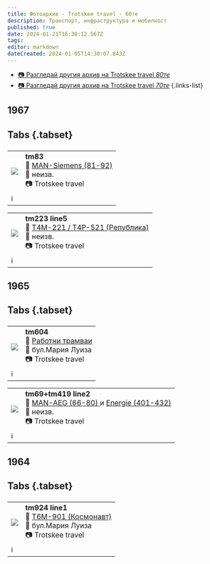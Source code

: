 ```yaml
---
title: Фотоархив - Trotskee travel - 60те
description: Транспорт, инфраструктура и мобилност
published: true
date: 2024-01-21T16:30:12.567Z
tags: 
editor: markdown
dateCreated: 2024-01-05T14:30:07.843Z
---
```


- [📷 Разгледай другия архив на Trotskee travel *80те*](/bg/gallery/trotskee-80te)
- [📷 Разгледай другия архив на Trotskee travel *70те*](/bg/gallery/trotskee-70te)
{.links-list}


## 1967
## Tabs {.tabset}
### 

<!--следващ пост--> 
<div class="table-responsive"><table style="width:100%"><tr>
<td><img src="http://46.10.181.183:1518/trinmo/gallery/trotskee/60s/83%20815.jpg"></td>
<td><b>tm83</b><br> 🚋 <a href="/bg/public-transport/fleet-list/1935-MAN-Siemens">MAN-Siemens (81-92)</a><br>📌 неизв. <br> 📷 Trotskee travel<br></td></tr><td colspan=2 >ℹ️ </td></table></div>
  
  <!--следващ пост--> 
<div class="table-responsive"><table style="width:100%"><tr>
<td><img src="http://46.10.181.183:1518/trinmo/gallery/trotskee/60s/tm223%201967%20line5.jpg"></td>
<td><b>tm223 line5</b><br> 🚋 <a href="/bg/public-transport/fleet-list/1951-T4M-221">Т4М-221 / Т4Р-521 (Република)</a><br>📌 неизв. <br> 📷 Trotskee travel<br></td></tr><td colspan=2 >ℹ️ </td></table></div>


## 1965
## Tabs {.tabset}
### 
  <!--следващ пост--> 
<div class="table-responsive"><table style="width:100%"><tr>
<td><img src="http://46.10.181.183:1518/trinmo/gallery/trotskee/60s/tm604%201965.jpg"></td>
<td><b>tm604</b><br> 🚋 <a href="/bg/public-transport/work-trams">Работни трамваи</a><br>📌 бул.Мария Луиза <br> 📷 Trotskee travel<br></td></tr><td colspan=2 >ℹ️ </td></table></div>

  <!--следващ пост--> 
<div class="table-responsive"><table style="width:100%"><tr>
<td><img src="http://46.10.181.183:1518/trinmo/gallery/trotskee/60s/tm69%20tm419%20line2%201965.jpg"></td>
<td><b>tm69+tm419 line2</b><br> 🚋 <a href="/bg/public-transport/fleet-list/1931-MAN-AEG">MAN-AEG (66-80) </a> и <a href="/bg/public-transport/fleet-list/1929-Energie">Energie (401-432)</a><br>📌 неизв. <br> 📷 Trotskee travel<br></td></tr><td colspan=2 >ℹ️ </td></table></div>




## 1964
## Tabs {.tabset}
### 
  <!--следващ пост--> 
<div class="table-responsive"><table style="width:100%"><tr>
<td><img src="http://46.10.181.183:1518/trinmo/gallery/trotskee/60s/tm924%20line1%201964.jpg"></td>
<td><b>tm924 line1</b><br> 🚋 <a href="/bg/public-transport/fleet-list/1962-T6M-901">Т6М-901 (Космонавт)</a><br>📌 бул.Мария Луиза <br> 📷 Trotskee travel<br></td></tr><td colspan=2 >ℹ️ </td></table></div>